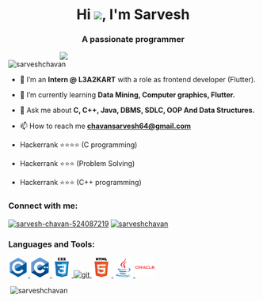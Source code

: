 <h1 align="center" >Hi <img width="30" src="https://raw.githubusercontent.com/MartinHeinz/MartinHeinz/master/wave.gif">, I'm Sarvesh</h1>
<h3 align="center">A passionate programmer</h3>
<img align="right" width="400" src="https://cdn.dribbble.com/users/1059583/screenshots/4171367/coding-freak.gif">
<p align="left"> <img src="https://komarev.com/ghpvc/?username=sarveshchavan&label=Profile%20views&color=0e75b6&style=flat" alt="sarveshchavan" /> </p>

- 🔭 I’m an **Intern @ L3A2KART** with a role as frontend developer (Flutter). 

- 🌱 I’m currently learning **Data Mining, Computer graphics, Flutter.**

- 💬 Ask me about **C, C++, Java, DBMS, SDLC, OOP And Data Structures.**

- 📫 How to reach me **chavansarvesh64@gmail.com**

- Hackerrank ⭐⭐⭐⭐ (C programming)

- Hackerrank ⭐⭐⭐ (Problem Solving)

- Hackerrank ⭐⭐⭐ (C++ programming)

<h3 align="left">Connect with me:</h3>
<p align="left">
<a href="https://linkedin.com/in/sarvesh-chavan-524087219" target="blank"><img align="center" src="https://raw.githubusercontent.com/rahuldkjain/github-profile-readme-generator/master/src/images/icons/Social/linked-in-alt.svg" alt="sarvesh-chavan-524087219" height="30" width="40" /></a>
<a href="https://www.hackerrank.com/sarveshchavan" target="blank"><img align="center" src="https://raw.githubusercontent.com/rahuldkjain/github-profile-readme-generator/master/src/images/icons/Social/hackerrank.svg" alt="sarveshchavan" height="30" width="40" /></a>
</p>

<h3 align="left">Languages and Tools:</h3>
<p align="left"> <a href="https://www.cprogramming.com/" target="_blank" rel="noreferrer"> <img src="https://raw.githubusercontent.com/devicons/devicon/master/icons/c/c-original.svg" alt="c" width="40" height="40"/> </a> <a href="https://www.w3schools.com/cpp/" target="_blank" rel="noreferrer"> <img src="https://raw.githubusercontent.com/devicons/devicon/master/icons/cplusplus/cplusplus-original.svg" alt="cplusplus" width="40" height="40"/> </a> <a href="https://www.w3schools.com/css/" target="_blank" rel="noreferrer"> <img src="https://raw.githubusercontent.com/devicons/devicon/master/icons/css3/css3-original-wordmark.svg" alt="css3" width="40" height="40"/> </a> <a href="https://git-scm.com/" target="_blank" rel="noreferrer"> <img src="https://www.vectorlogo.zone/logos/git-scm/git-scm-icon.svg" alt="git" width="40" height="40"/> </a> <a href="https://www.w3.org/html/" target="_blank" rel="noreferrer"> <img src="https://raw.githubusercontent.com/devicons/devicon/master/icons/html5/html5-original-wordmark.svg" alt="html5" width="40" height="40"/> </a> <a href="https://www.java.com" target="_blank" rel="noreferrer"> <img src="https://raw.githubusercontent.com/devicons/devicon/master/icons/java/java-original.svg" alt="java" width="40" height="40"/> </a> <a href="https://www.oracle.com/" target="_blank" rel="noreferrer"> <img src="https://raw.githubusercontent.com/devicons/devicon/master/icons/oracle/oracle-original.svg" alt="oracle" width="40" height="40"/> </a> </p>

<p>&nbsp;<img align="center" src="https://github-readme-stats.vercel.app/api?username=sarveshchavan&show_icons=true&locale=en" alt="sarveshchavan" /></p>
